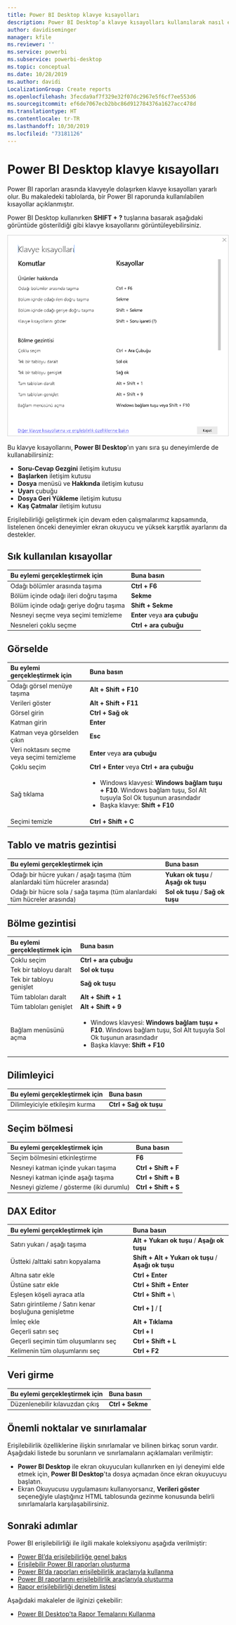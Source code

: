 ```yaml
---
title: Power BI Desktop klavye kısayolları
description: Power BI Desktop’a klavye kısayolları kullanılarak nasıl erişilebilir?
author: davidiseminger
manager: kfile
ms.reviewer: ''
ms.service: powerbi
ms.subservice: powerbi-desktop
ms.topic: conceptual
ms.date: 10/28/2019
ms.author: davidi
LocalizationGroup: Create reports
ms.openlocfilehash: 3fecda9af7f329e32f07dc2967e5f6cf7ee553d6
ms.sourcegitcommit: ef6de7067ecb2bbc86d912784376a1627acc478d
ms.translationtype: HT
ms.contentlocale: tr-TR
ms.lasthandoff: 10/30/2019
ms.locfileid: "73181126"
---
```

# <a name="keyboard-shortcuts-in-power-bi-desktop"></a>Power BI Desktop klavye kısayolları

Power BI raporları arasında klavyeyle dolaşırken klavye kısayolları yararlı olur. Bu makaledeki tablolarda, bir Power BI raporunda kullanılabilen kısayollar açıklanmıştır. 

Power BI Desktop kullanırken **SHIFT + ?** tuşlarına basarak aşağıdaki görüntüde gösterildiği gibi klavye kısayollarını görüntüleyebilirsiniz.

![Power BI Desktop'ta Shift + ? tuşlarına basarak erişilebilirliğe yönelik klavye kısayollarını gösterebilirsiniz](media/desktop-accessibility/accessibility-03.png)

Bu klavye kısayollarını, **Power BI Desktop**’ın yanı sıra şu deneyimlerde de kullanabilirsiniz:

* **Soru-Cevap Gezgini** iletişim kutusu
* **Başlarken** iletişim kutusu
* **Dosya** menüsü ve **Hakkında** iletişim kutusu
* **Uyarı** çubuğu
* **Dosya Geri Yükleme** iletişim kutusu
* **Kaş Çatmalar** iletişim kutusu

Erişilebilirliği geliştirmek için devam eden çalışmalarımız kapsamında, listelenen önceki deneyimler ekran okuyucu ve yüksek karşıtlık ayarlarını da destekler.

## <a name="frequently-used-shortcuts"></a>Sık kullanılan kısayollar
| Bu eylemi gerçekleştirmek için           | Buna basın                |
| :------------------- | :------------------- |
| Odağı bölümler arasında taşıma  | **Ctrl + F6** |
| Bölüm içinde odağı ileri doğru taşıma | **Sekme**         |
| Bölüm içinde odağı geriye doğru taşıma | **Shift + Sekme** |
| Nesneyi seçme veya seçimi temizleme | **Enter** veya **ara çubuğu** |
| Nesneleri çoklu seçme | **Ctrl + ara çubuğu** |

## <a name="on-visual"></a>Görselde
| Bu eylemi gerçekleştirmek için           | Buna basın                |
| :------------------- | :------------------- |
| Odağı görsel menüye taşıma | **Alt + Shift + F10** |
| Verileri göster | **Alt + Shift + F11**  |
| Görsel girin | **Ctrl + Sağ ok** |
| Katman girin | **Enter** |
| Katman veya görselden çıkın | **Esc** |
| Veri noktasını seçme veya seçimi temizleme | **Enter** veya **ara çubuğu** |
| Çoklu seçim | **Ctrl + Enter** veya **Ctrl + ara çubuğu** |
| Sağ tıklama | <ul><li>Windows klavyesi: **Windows bağlam tuşu + F10**. Windows bağlam tuşu, Sol Alt tuşuyla Sol Ok tuşunun arasındadır</li><li>Başka klavye: **Shift + F10**</li></ul> |
| Seçimi temizle | **Ctrl + Shift + C** |

## <a name="table-and-matrix-navigation"></a>Tablo ve matris gezintisi
| Bu eylemi gerçekleştirmek için          | Buna basın                |
| :------------------- | :------------------- |
| Odağı bir hücre yukarı / aşağı taşıma (tüm alanlardaki tüm hücreler arasında)  | **Yukarı ok tuşu** / **Aşağı ok tuşu** |
| Odağı bir hücre sola / sağa taşıma (tüm alanlardaki tüm hücreler arasında)  | **Sol ok tuşu** / **Sağ ok tuşu** |

## <a name="pane-navigation"></a>Bölme gezintisi
| Bu eylemi gerçekleştirmek için           | Buna basın                |
| :------------------- | :------------------- |
| Çoklu seçim | **Ctrl + ara çubuğu** |
| Tek bir tabloyu daralt | **Sol ok tuşu** |
| Tek bir tabloyu genişlet | **Sağ ok tuşu** |
| Tüm tabloları daralt | **Alt + Shift + 1** |
| Tüm tabloları genişlet | **Alt + Shift + 9** |
| Bağlam menüsünü açma | <ul><li>Windows klavyesi: **Windows bağlam tuşu + F10**.  Windows bağlam tuşu, Sol Alt tuşuyla Sol Ok tuşunun arasındadır</li><li>Başka klavye: **Shift + F10**</li></ul> |

## <a name="slicer"></a>Dilimleyici
| Bu eylemi gerçekleştirmek için         | Buna basın                |
| :------------------- | :------------------- |
| Dilimleyiciyle etkileşim kurma | **Ctrl + Sağ ok tuşu** |

## <a name="selection-pane"></a>Seçim bölmesi
| Bu eylemi gerçekleştirmek için           | Buna basın                |
| :------------------- | :------------------- |
| Seçim bölmesini etkinleştirme | **F6** |
| Nesneyi katman içinde yukarı taşıma | **Ctrl + Shift + F** |
| Nesneyi katman içinde aşağı taşıma | **Ctrl + Shift + B** |
| Nesneyi gizleme / gösterme (iki durumlu) | **Ctrl + Shift + S** |

## <a name="dax-editor"></a>DAX Editor
| Bu eylemi gerçekleştirmek için          | Buna basın                |
| :------------------- | :------------------- |
| Satırı yukarı / aşağı taşıma | **Alt + Yukarı ok tuşu** / **Aşağı ok tuşu** |
| Üstteki /alttaki satırı kopyalama | **Shift + Alt + Yukarı ok tuşu** / **Aşağı ok tuşu** |
| Altına satır ekle | **Ctrl + Enter** |
| Üstüne satır ekle | **Ctrl + Shift + Enter** |
| Eşleşen köşeli ayraca atla | **Ctrl + Shift +**  \ |
| Satırı girintileme / Satırı kenar boşluğuna genişletme | **Ctrl + ]**  /  **[** |
| İmleç ekle | **Alt + Tıklama** |
| Geçerli satırı seç | **Ctrl + I** |
| Geçerli seçimin tüm oluşumlarını seç | **Ctrl + Shift + L** |
| Kelimenin tüm oluşumlarını seç | **Ctrl + F2** |

## <a name="enter-data"></a>Veri girme
| Bu eylemi gerçekleştirmek için           | Buna basın                |
| :------------------- | :------------------- |
| Düzenlenebilir kılavuzdan çıkış | **Ctrl + Sekme** |



## <a name="considerations-and-limitations"></a>Önemli noktalar ve sınırlamalar
Erişilebilirlik özelliklerine ilişkin sınırlamalar ve bilinen birkaç sorun vardır. Aşağıdaki listede bu sorunların ve sınırlamaların açıklamaları verilmiştir:

* **Power BI Desktop** ile ekran okuyucuları kullanırken en iyi deneyimi elde etmek için, **Power BI Desktop**'ta dosya açmadan önce ekran okuyucuyu başlatın.
* Ekran Okuyucusu uygulamasını kullanıyorsanız, **Verileri göster** seçeneğiyle ulaştığınız HTML tablosunda gezinme konusunda belirli sınırlamalarla karşılaşabilirsiniz.


## <a name="next-steps"></a>Sonraki adımlar

Power BI erişilebilirliği ile ilgili makale koleksiyonu aşağıda verilmiştir:

* [Power BI’da erişilebilirliğe genel bakış](desktop-accessibility-overview.md) 
* [Erişilebilir Power BI raporları oluşturma](desktop-accessibility-creating-reports.md) 
* [Power BI’da raporları erişilebilirlik araçlarıyla kullanma](desktop-accessibility-consuming-tools.md)
* [Power BI raporlarını erişilebilirlik araçlarıyla oluşturma](desktop-accessibility-creating-tools.md)
* [Rapor erişilebilirliği denetim listesi](desktop-accessibility-creating-reports.md#report-accessibility-checklist)

Aşağıdaki makaleler de ilginizi çekebilir:

* [Power BI Desktop'ta Rapor Temalarını Kullanma](desktop-report-themes.md)


